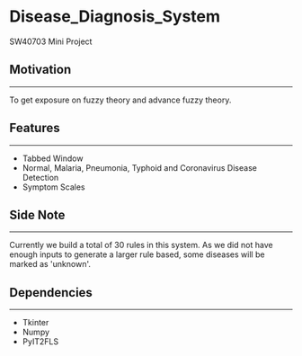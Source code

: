 # Disease_Diagnosis_System
SW40703 Mini Project


## Motivation
------------------
To get exposure on fuzzy theory and advance fuzzy theory. <br />


## Features
------------------
- Tabbed Window
- Normal, Malaria, Pneumonia, Typhoid and Coronavirus Disease Detection
- Symptom Scales

## Side Note
------------------
Currently we build a total of 30 rules in this system. 
As we did not have enough inputs to generate a larger rule based, some diseases will be marked as 'unknown'.

## Dependencies
------------------
- Tkinter 
- Numpy
- PyIT2FLS
